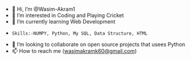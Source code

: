 - 👋 Hi, I’m @Wasim-Akram1
- 👀 I’m interested in Coding and Playing Cricket  
- 🌱 I’m currently learning Web Development 
-     Skills:-NUMPY, Python, My SQL, Data Structure, HTML
- 💞️ I’m looking to collaborate on open source projects that usees Python
- 📫 How to reach me (wasimakramk60@gmail.com)

<!---
Wasim-Akram1/Wasim-Akram1 is a ✨ special ✨ repository because its `README.md` (this file) appears on your GitHub profile.
You can click the Preview link to take a look at your changes.
--->
